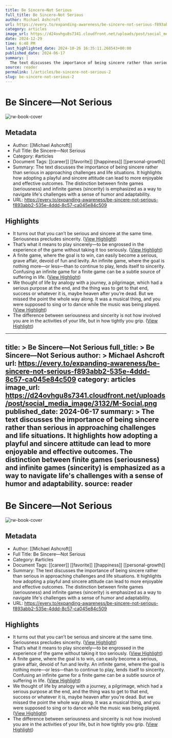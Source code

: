 ```yaml
---
title: Be Sincere—Not Serious
full_title: Be Sincere—Not Serious
author: Michael Ashcroft
url: https://every.to/expanding-awareness/be-sincere-not-serious-f893abb2-535e-4ddd-8c57-ca045e84c509
category: articles
image_url: https://d24ovhgu8s7341.cloudfront.net/uploads/post/social_media_image/3132/M-Social.png
date: 2024-12-29
time: 6:40 PM
last_highlighted_date: 2024-10-26 16:35:11.268543+00:00
published_date: 2024-06-17
summary: |
  The text discusses the importance of being sincere rather than serious in approaching challenges and life situations. It highlights how adopting a playful and sincere attitude can lead to more enjoyable and effective outcomes. The distinction between finite games (seriousness) and infinite games (sincerity) is emphasized as a way to navigate life's challenges with a sense of humor and adaptability.
source: reader
permalink: l/articles/be-sincere-not-serious-2
slug: be-sincere-not-serious-2
---
```

# Be Sincere—Not Serious

![rw-book-cover](https://d24ovhgu8s7341.cloudfront.net/uploads/post/social_media_image/3132/M-Social.png)

## Metadata
- Author: [[Michael Ashcroft]]
- Full Title: Be Sincere—Not Serious
- Category: #articles
- Document Tags: [[career]] [[favorite]] [[happiness]] [[personal-growth]] 
- Summary: The text discusses the importance of being sincere rather than serious in approaching challenges and life situations. It highlights how adopting a playful and sincere attitude can lead to more enjoyable and effective outcomes. The distinction between finite games (seriousness) and infinite games (sincerity) is emphasized as a way to navigate life's challenges with a sense of humor and adaptability.
- URL: https://every.to/expanding-awareness/be-sincere-not-serious-f893abb2-535e-4ddd-8c57-ca045e84c509

## Highlights
- It turns out that you can’t be serious and sincere at the same time. Seriousness precludes sincerity. ([View Highlight](https://read.readwise.io/read/01jb4tdkv9ry19dwzs70b1h2ye))
- That’s what it means to play sincerely—to be engrossed in the experience of the game without taking it too seriously. ([View Highlight](https://read.readwise.io/read/01jb4tscktm73jytk25kg22rk0))
- A finite game, where the goal is to win, can easily become a serious, grave affair, devoid of fun and levity. An infinite game, where the goal is nothing more—or less—than to continue to play, lends itself to sincerity. Confusing an infinite game for a finite game can be a subtle source of suffering in life. ([View Highlight](https://read.readwise.io/read/01jb4ttxkh73atjs2fzzcbam0j))
- We thought of life by analogy with a journey, a pilgrimage, which had a serious purpose at the end, and the thing was to get to that end, success or whatever it is, maybe heaven after you’re dead. But we missed the point the whole way along. It was a musical thing, and you were supposed to sing or to dance while the music was being played. ([View Highlight](https://read.readwise.io/read/01jb4tvx0x8n1pb8gk99ant0xq))
- The difference between seriousness and sincerity is not how involved you are in the activities of your life, but in how tightly you grip. ([View Highlight](https://read.readwise.io/read/01jb4tx0t4r6wxa34jvj3a1fhj))


---
title: >
  Be Sincere—Not Serious
full_title: >
  Be Sincere—Not Serious
author: >
  Michael Ashcroft
url: https://every.to/expanding-awareness/be-sincere-not-serious-f893abb2-535e-4ddd-8c57-ca045e84c509
category: articles
image_url: https://d24ovhgu8s7341.cloudfront.net/uploads/post/social_media_image/3132/M-Social.png
published_date: 2024-06-17
summary: >
  The text discusses the importance of being sincere rather than serious in approaching challenges and life situations. It highlights how adopting a playful and sincere attitude can lead to more enjoyable and effective outcomes. The distinction between finite games (seriousness) and infinite games (sincerity) is emphasized as a way to navigate life's challenges with a sense of humor and adaptability.
source: reader
---
# Be Sincere—Not Serious

![rw-book-cover](https://d24ovhgu8s7341.cloudfront.net/uploads/post/social_media_image/3132/M-Social.png)

## Metadata
- Author: [[Michael Ashcroft]]
- Full Title: Be Sincere—Not Serious
- Category: #articles
- Document Tags: [[career]] [[favorite]] [[happiness]] [[personal-growth]] 
- Summary: The text discusses the importance of being sincere rather than serious in approaching challenges and life situations. It highlights how adopting a playful and sincere attitude can lead to more enjoyable and effective outcomes. The distinction between finite games (seriousness) and infinite games (sincerity) is emphasized as a way to navigate life's challenges with a sense of humor and adaptability.
- URL: https://every.to/expanding-awareness/be-sincere-not-serious-f893abb2-535e-4ddd-8c57-ca045e84c509

## Highlights
- It turns out that you can’t be serious and sincere at the same time. Seriousness precludes sincerity. ([View Highlight](https://read.readwise.io/read/01jb4tdkv9ry19dwzs70b1h2ye))
- That’s what it means to play sincerely—to be engrossed in the experience of the game without taking it too seriously. ([View Highlight](https://read.readwise.io/read/01jb4tscktm73jytk25kg22rk0))
- A finite game, where the goal is to win, can easily become a serious, grave affair, devoid of fun and levity. An infinite game, where the goal is nothing more—or less—than to continue to play, lends itself to sincerity. Confusing an infinite game for a finite game can be a subtle source of suffering in life. ([View Highlight](https://read.readwise.io/read/01jb4ttxkh73atjs2fzzcbam0j))
- We thought of life by analogy with a journey, a pilgrimage, which had a serious purpose at the end, and the thing was to get to that end, success or whatever it is, maybe heaven after you’re dead. But we missed the point the whole way along. It was a musical thing, and you were supposed to sing or to dance while the music was being played. ([View Highlight](https://read.readwise.io/read/01jb4tvx0x8n1pb8gk99ant0xq))
- The difference between seriousness and sincerity is not how involved you are in the activities of your life, but in how tightly you grip. ([View Highlight](https://read.readwise.io/read/01jb4tx0t4r6wxa34jvj3a1fhj))


